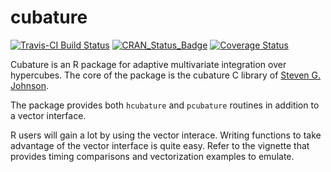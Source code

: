 
<!-- README.md is generated from the source: README.Rmd -->
cubature
========

[![Travis-CI Build Status](https://travis-ci.org/bnaras/cubature.svg?branch=master)](https://travis-ci.org/bnaras/cubature) [![CRAN\_Status\_Badge](http://www.r-pkg.org/badges/version/cubature)](https://cran.r-project.org/package=cubature) [![Coverage Status](https://img.shields.io/codecov/c/github/bnaras/cubature/master.svg)](https://codecov.io/github/bnaras/cubature?branch=master)

Cubature is an R package for adaptive multivariate integration over hypercubes. The core of the package is the cubature C library of [Steven G. Johnson](https://math.mit.edu/~stevenj/).

The package provides both `hcubature` and `pcubature` routines in addition to a vector interface.

R users will gain a lot by using the vector interace. Writing functions to take advantage of the vector interface is quite easy. Refer to the vignette that provides timing comparisons and vectorization examples to emulate.
